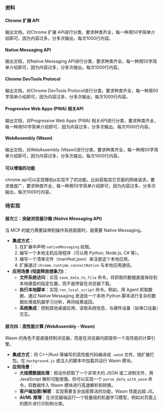 ### 资料
#### Chrome 扩展 API
输出文档，对Chrome 扩展 API进行分类，要求种类齐全，每一种用50字简单介绍即可，因为内容过多，分多次输出，每次1000行内容。
#### Native Messaging API
输出文档，对Native Messaging API进行分类，要求种类齐全，每一种用50字简单介绍即可，因为内容过多，分多次输出，每次1000行内容。
#### Chrome DevTools Protocol
输出文档，对Chrome DevTools Protocol进行分类，要求种类齐全，每一种用50字简单介绍即可，因为内容过多，分多次输出，每次1000行内容。
#### Progressive Web Apps (PWA) 相关API
输出文档，对Progressive Web Apps (PWA) 相关API进行分类，要求种类齐全，每一种用50字简单介绍即可，因为内容过多，分多次输出，每次1000行内容。
#### WebAssembly (Wasm)
输出文档，对WebAssembly (Wasm)进行分类，要求种类齐全，每一种用50字简单介绍即可，因为内容过多，分多次输出，每次1000行内容。
#### 可以增强的功能
chrome api可以实现哪些js实现不了的功能，比如获取其它页面的网络请求。要求维度广，要求种类齐全，每一种用50字简单介绍即可，因为内容过多，分多次输出，每次1000行内容。


### 待实现

#### **层次三：突破浏览器沙箱 (Native Messaging API)**

当 MCP 的能力需要延伸到操作系统层面时，就需要 Native Messaging。

*   **集成方式**：
    1.  在扩展中声明 `nativeMessaging` 权限。
    2.  编写一个本地主机应用程序（可以用 Python, Node.js, C# 等）。
    3.  编写一个清单文件（manifest.json）来注册这个本地应用。
    4.  扩展通过 `chrome.runtime.connectNative` 与本地应用通信。
*   **应用场景 (彻底释放想象力)**：
    *   **文件系统访问**：实现 `save_data_to_file` 命令，将抓取的数据直接保存到本地硬盘的指定位置，而不是停留在浏览器下载。
    *   **执行本地脚本**：实现 `run_local_script` 命令。例如，用 Agent 抓取数据，通过 Native Messaging 发送给一个本地 Python 脚本进行复杂的数据处理或机器学习分析，再将结果返回。
    *   **系统集成**：控制其他桌面应用、读取系统信息、与硬件设备（如串口设备）交互。

#### **层次四：高性能计算 (WebAssembly - Wasm)**

Wasm 的角色不是直接控制浏览器，而是在浏览器内部提供一个高性能的计算引擎。

*   **集成方式**：将 C++/Rust 等编写的高性能代码编译成 `.wasm` 文件，随扩展打包。在 `background.js` 或注入的脚本中加载并运行 Wasm 模块。
*   **应用场景**：
    *   **大规模数据处理**：假设你抓取了一个非常大的 JSON 或二进制文件，用 JavaScript 解析可能很慢。你可以实现一个 `parse_data_with_wasm` 命令，将数据传入 Wasm 模块进行高速解析和转换。
    *   **客户端加密/解密**：实现需要复杂加密算法的功能，Wasm 性能远超 JS。
    *   **AI/ML 推理**：在浏览器端运行一个轻量级的机器学习模型，例如对页面上的图片进行识别和分类。
